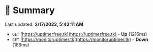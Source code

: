 # 📖 Summary
Last updated: **2/17/2022, 5:42:11 AM**

- `GET` [https://uptimerfree.tk](https://uptimerfree.tk) - **Up** (1216ms)
- `GET` [https://monitoruptimer.tk](https://monitoruptimer.tk) - **Down** (166ms)
